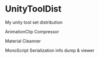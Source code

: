 # UnityToolDist
My unity tool set distribution

AnimationClip Compressor

Material Cleanner

MonoScript Serialization info dump & viewer

